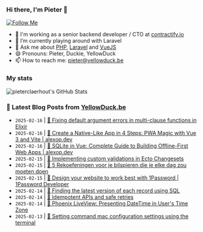 ### Hi there, I'm Pieter 👋  
[![Follow Me](https://img.shields.io/github/followers/pieterclaerhout?label=Follow&style=social)](https://github.com/pieterclaerhout)

- 🏢 I'm working as a senior backend developer / CTO at [contractify.io](https://contractify.io)
- 🌱 I’m currently playing around with Laravel
- 💬 Ask me about [PHP](https://php.net), [Laravel](http://laravel.com) and [VueJS](https://vuejs.org)
- 😄 Pronouns: Pieter, Duckie, YellowDuck
- 📫 How to reach me: pieter@yellowduck.be

### My stats

![pieterclaerhout's GitHub Stats](https://github-readme-stats.vercel.app/api?username=pieterclaerhout&show_icons=true&count_private=true&line_height=40)

### 📩 Latest Blog Posts from [YellowDuck.be](https://www.yellowduck.be/)
<!-- BLOG-POST-LIST:START -->
- `2025-02-16` | [🐥 Fixing default argument errors in multi-clause functions in Elixir](https://www.yellowduck.be/posts/fixing-default-argument-errors-in-multi-clause-functions-in-elixir)  
- `2025-02-16` | [🔗 Create a Native-Like App in 4 Steps: PWA Magic with Vue 3 and Vite | alexop.dev](https://www.yellowduck.be/posts/create-a-native-like-app-in-4-steps-pwa-magic-with-vue-3-and-vite-alexop-dev)  
- `2025-02-16` | [🔗 SQLite in Vue: Complete Guide to Building Offline-First Web Apps | alexop.dev](https://www.yellowduck.be/posts/sqlite-in-vue-complete-guide-to-building-offline-first-web-apps-alexop-dev)  
- `2025-02-15` | [🐥 Implementing custom validations in Ecto Changesets](https://www.yellowduck.be/posts/implementing-custom-validations-in-ecto-changesets)  
- `2025-02-15` | [🔗 5 Rekoefeningen voor je bilspieren die je elke dag zou moeten doen](https://www.yellowduck.be/posts/5-rekoefeningen-voor-je-bilspieren-die-je-elke-dag-zou-moeten-doen)  
- `2025-02-15` | [🔗 Design your website to work best with 1Password | 1Password Developer](https://www.yellowduck.be/posts/design-your-website-to-work-best-with-1password-1password-developer)  
- `2025-02-14` | [🐥 Finding the latest version of each record using SQL](https://www.yellowduck.be/posts/finding-the-latest-version-of-each-record-using-sql)  
- `2025-02-14` | [🔗 Idempotent APIs and safe retries](https://www.yellowduck.be/posts/idempotent-apis-and-safe-retries)  
- `2025-02-14` | [🔗 Phoenix LiveView: Presenting DateTime in User&#39;s Time Zone](https://www.yellowduck.be/posts/phoenix-liveview-presenting-datetime-in-users-time-zone)  
- `2025-02-13` | [🐥 Setting command mac configuration settings using the terminal](https://www.yellowduck.be/posts/setting-command-mac-configuration-settings-using-the-terminal)  

<!-- BLOG-POST-LIST:END -->
